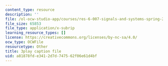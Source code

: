 ```yaml
---
content_type: resource
description: ''
file: /ol-ocw-studio-app/courses/res-6-007-signals-and-systems-spring-2011/a81878fde3412d7d747562f06e61d4bf_UIgA0czNj5g.srt
file_size: 65853
file_type: application/x-subrip
learning_resource_types: []
license: https://creativecommons.org/licenses/by-nc-sa/4.0/
ocw_type: OCWFile
resourcetype: Other
title: 3play caption file
uid: a81878fd-e341-2d7d-7475-62f06e61d4bf
---
```

